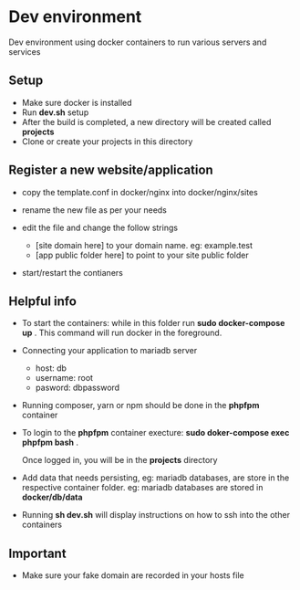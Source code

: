 # Dev environment

Dev environment using docker containers to run various servers and services

## Setup

- Make sure docker is installed
- Run **dev.sh** setup
- After the build is completed, a new directory will be created called **projects**
- Clone or create your projects in this directory

## Register a new website/application

- copy the template.conf in docker/nginx into docker/nginx/sites
- rename the new file as per your needs
- edit the file and change the follow strings
  - [site domain here]  to your domain name. eg: example.test
  - [app public folder here] to point to your site public folder

- start/restart the contianers

## Helpful info

- To start the containers: while in this folder run **sudo docker-compose up** .
  This command will run docker in the foreground.
- Connecting your application to mariadb server
  - host: db
  - username: root
  - pasword: dbpassword
- Running composer, yarn or npm should be done in the **phpfpm** container
- To login to the **phpfpm** container execture: **sudo doker-compose exec phpfpm bash** .

  Once logged in, you will be in the **projects** directory
- Add data that needs persisting, eg: mariadb databases, are store in the respective container folder.
  eg: mariadb databases are stored in **docker/db/data**
- Running **sh dev.sh** will display instructions on how to ssh into the other containers

## Important

- Make sure your fake domain are recorded in your hosts file
